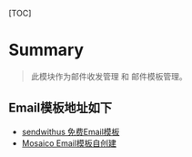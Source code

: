 [TOC]

# Summary

> 此模块作为邮件收发管理  和 邮件模板管理。


## Email模板地址如下

- [sendwithus 免费Email模板](https://www.sendwithus.com/resources/templates)
- [Mosaico Email模板自创建](https://mosaico.io/editor-0.17.5.html#yal1jnf)